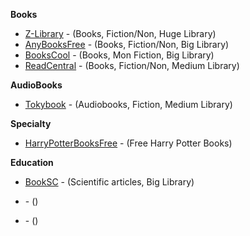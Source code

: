**Books**

* [Z-Library](https://tinyurl.com/yyq4enxd) - (Books, Fiction/Non, Huge Library)
* [AnyBooksFree](https://tinyurl.com/y6ema7gq) - (Books, Fiction/Non, Big Library)
* [BooksCool](https://tinyurl.com/yxutdbms) - (Books, Mon Fiction, Big Library)
* [ReadCentral](https://tinyurl.com/y47fr3gt) - (Books, Fiction/Non, Medium Library)

**AudioBooks** 

* [Tokybook](https://tinyurl.com/y8l4c8t9) - (Audiobooks, Fiction, Medium Library)

**Specialty** 

* [HarryPotterBooksFree](https://tinyurl.com/yyv5bbzo) - (Free Harry Potter Books)

**Education** 

* [BookSC](https://tinyurl.com/y3szezaa) - (Scientific articles, Big Library)

* []() - ()
* []() - ()
